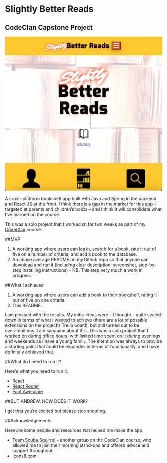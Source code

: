 # Slightly Better Reads 
## CodeClan Capstone Project

![Screenshot of the app's homepage](https://github.com/aagb1884/capstone_project/blob/adding_services/client/public/README_images/home_page.png?raw=true)

A cross-platform bookshelf app built with Java and Spring in the backend and React JS at the front.
I think there is a gap in the market for this app – targeted at parents and children’s books – and I think it will consolidate what I’ve learned on the course.

This was a solo project that I worked on for two weeks as part of my [CodeClan](https://codeclan.com/) course.

##MVP

1. A working app where users can log in, search for a book, rate it out of five on a number of criteria, and add a book to the database.
2. An above average README on my Github repo so that anyone can download and run it (including clear description, screenshot, step-by-step installing instructions) - NB. This step very much a work in progress.

##What I achieved

1. A working app where users can add a book to their bookshelf, rating it out of five on one criteria.
2. This README.

I am pleased with the results. My initial ideas were – I thought – quite scaled down in terms of what I wanted to achieve (there are a lot of possible extensions on the project′s Trello board), but still turned out to be overambitious. I am sanguine about this. This was a solo project that I worked on during office hours, with limited time spent on it during evenings and weekends as I have a young family. The intention was always to provide a starting point that could be expanded in terms of functionality, and I have definitely achieved that. 

##What do I need to run it?

Here′s what you need to run it.

* [React](https://react.dev/)
* [React Router](https://reactrouter.com/en/main)
* [Font Awesome](https://fontawesome.com/v5/docs/web/use-with/react)



##BUT ANDREW, HOW DOES IT WORK?

I get that you′re excited but please stop shouting. 



##Acknowledgements

Here are some people and resources that helped me make the app:

* [Team Scuba Squirrel](https://github.com/GPSPic/Scuba_Squirrel) – another group on the CodeClan course, who allowed me to join their morning stand-ups and offered advice and support throughout.
* [Icons8.com](https://icons8.com/icons)
